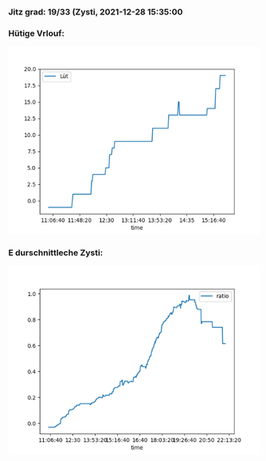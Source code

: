 ### Jitz grad: 19/33 (Zysti, 2021-12-28 15:35:00

### Hütige Vrlouf:
![Graph](Today.png)

### E durschnittleche Zysti:
![Graph](Zysti.png)